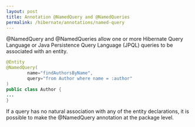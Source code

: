```yaml
---
layout: post
title: Annotation @NamedQuery and @NamedQueries
permalink: /hibernate/annotations/named-query
---
```


@NamedQuery and @NamedQueries allow one or more Hibernate Query Language or Java Persistence Query Language (JPQL) queries to be associated with an entity.

```java
@Entity
@NamedQuery(
        name="findAuthorsByName",
        query="from Author where name = :author"
)
public class Author {
...
}
```

If a query has no natural association with any of the entity declarations, it is possible to make the @NamedQuery annotation at the package level.
